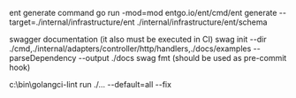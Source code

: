 ent generate command
go run -mod=mod entgo.io/ent/cmd/ent generate --target=./internal/infrastructure/ent ./internal/infrastructure/ent/schema

swagger documentation (it also must be executed in CI)
swag init --dir ./cmd,./internal/adapters/controller/http/handlers,./docs/examples --parseDependency --output ./docs
swag fmt (should be used as pre-commit hook)

c:\bin\golangci-lint run ./... --default=all --fix